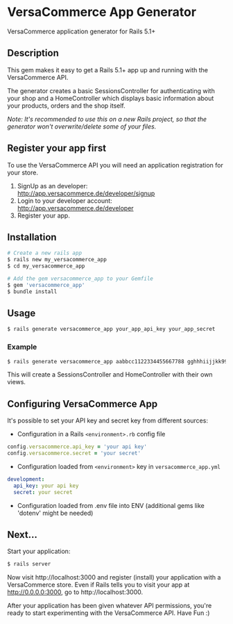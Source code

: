 # VersaCommerce App Generator

VersaCommerce application generator for Rails 5.1+

## Description

This gem makes it easy to get a Rails 5.1+ app up and running with the VersaCommerce API.

The generator creates a basic SessionsController for authenticating with your shop and a HomeController which displays basic information about your products, orders and the shop itself.

*Note: It's recommended to use this on a new Rails project, so that the generator won't overwrite/delete some of your files.*

## Register your app first

To use the VersaCommerce API you will need an application registration for your store.

1. SignUp as an developer: http://app.versacommerce.de/developer/signup
2. Login to your developer account: http://app.versacommerce.de/developer
3. Register your app.


## Installation

``` sh
# Create a new rails app
$ rails new my_versacommerce_app
$ cd my_versacommerce_app

# Add the gem versacommerce_app to your Gemfile
$ gem 'versacommerce_app'
$ bundle install
```

## Usage

``` sh
$ rails generate versacommerce_app your_app_api_key your_app_secret
```

### Example

``` sh
$ rails generate versacommerce_app aabbcc1122334455667788 gghhhiijjkk998877665544
```

This will create a SessionsController and HomeController with their own views.

## Configuring VersaCommerce App

It's possible to set your API key and secret key from different sources:

* Configuration in a Rails `<environment>.rb` config file

``` ruby
config.versacommerce.api_key = 'your api key'
config.versacommerce.secret = 'your secret'
```

* Configuration loaded from `<environment>` key in `versacommerce_app.yml`

``` yaml
development:
  api_key: your api key
  secret: your secret
```

* Configuration loaded from .env file into ENV (additional gems like 'dotenv' might be needed)

## Next...

Start your application:

``` sh
$ rails server
```

Now visit http://localhost:3000 and register (install) your application with a VersaCommerce store. Even if Rails tells you to visit your app at http://0.0.0.0:3000, go to http://localhost:3000.

After your application has been given whatever API permissions, you're ready to start experimenting with the VersaCommerce API. Have Fun :)
